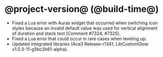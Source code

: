 # @project-version@ (@build-time@)

* Fixed a Lua error with Auras widget that occurred when switching icon styles because an invalid default value was used for vertical alignment of duration and stack text [Comment #7324, #7325].
* Fixed a Lua error that could occur in rare cases when leveling up.
* Updated integrated libraries (Ace3 Release-r1341, LibCustomGlow v1.0.3-11-g5bc2b61-alpha).
